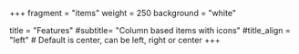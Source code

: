 +++
fragment = "items"
weight = 250
background = "white"

title = "Features"
#subtitle= "Column based items with icons"
#title_align = "left" # Default is center, can be left, right or center
+++
